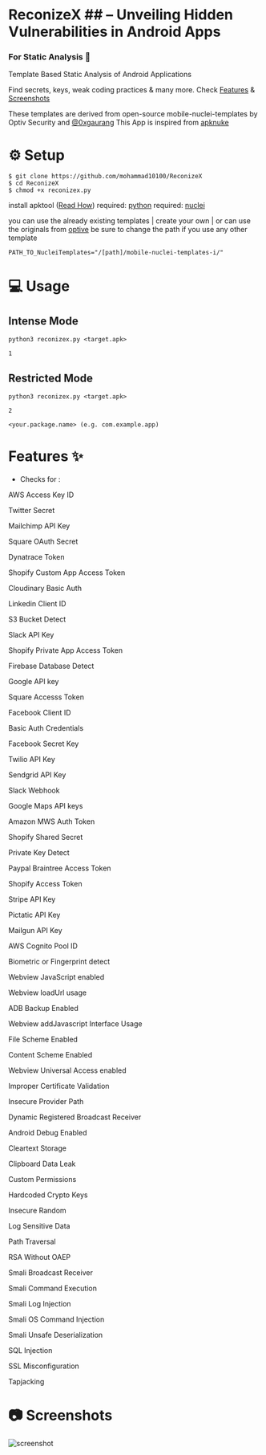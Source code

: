 # ReconizeX ## – Unveiling Hidden Vulnerabilities in Android Apps
### For Static Analysis 🎯

Template Based Static Analysis of Android Applications 

Find secrets, keys, weak coding practices & many more. Check [Features](https://github.com/utkarsh24122/apknuke#features-) & [Screenshots](https://github.com/mohammad10100/ReconizeX#-screenshots)

These templates are derived from open-source mobile-nuclei-templates by Optiv Security and [@0xgaurang](https://twitter.com/0xgaurang)
This App is inspired from [apknuke](https://github.com/utkarsh24122/apknuke)


# ⚙ Setup
```
$ git clone https://github.com/mohammad10100/ReconizeX
$ cd ReconizeX
$ chmod +x reconizex.py
```
install apktool ([Read How](https://ibotpeaches.github.io/Apktool/install/))
required: [python](https://www.python.org/downloads/)
required: [nuclei](https://github.com/projectdiscovery/nuclei)

you can use the already existing templates | create your own | or can use the originals from [optive](https://github.com/optiv/mobile-nuclei-templates)
be sure to change the path if you use any other template

```
PATH_TO_NucleiTemplates="/[path]/mobile-nuclei-templates-i/"
```

# 💻 Usage 
## Intense Mode
```
python3 reconizex.py <target.apk>

1

```


## Restricted Mode
```
python3 reconizex.py <target.apk>

2

<your.package.name> (e.g. com.example.app)

```
# Features ✨

- Checks for :

 AWS Access Key ID 
 
 Twitter Secret 
 
 Mailchimp API Key 
 
 Square OAuth Secret 
 
 Dynatrace Token 
 
 Shopify Custom App Access Token 
 
 Cloudinary Basic Auth 
 
 Linkedin Client ID 
 
 S3 Bucket Detect 
 
 Slack API Key 
 
 Shopify Private App Access Token 
 
 Firebase Database Detect 
 
 Google API key 
 
 Square Accesss Token 
 
 Facebook Client ID 
 
 Basic Auth Credentials 
 
 Facebook Secret Key 
 
 Twilio API Key 
 
 Sendgrid API Key 
 
 Slack Webhook 
 
 Google Maps API keys
 
 Amazon MWS Auth Token 
 
 Shopify Shared Secret 
 
 Private Key Detect 
 
 Paypal Braintree Access Token 
 
 Shopify Access Token 
 
 Stripe API Key 
 
 Pictatic API Key 
 
 Mailgun API Key 
 
 AWS Cognito Pool ID 
 
 Biometric or Fingerprint detect 
 
 Webview JavaScript enabled 
 
 Webview loadUrl usage 
 
 ADB Backup Enabled 
 
 Webview addJavascript Interface Usage 
 
 File Scheme Enabled 
 
 Content Scheme Enabled 
 
 Webview Universal Access enabled 
 
 Improper Certificate Validation 
 
 Insecure Provider Path 
 
 Dynamic Registered Broadcast Receiver 
 
 Android Debug Enabled 
 
 Cleartext Storage
 
 Clipboard Data Leak
 
 Custom Permissions
 
 Hardcoded Crypto Keys
 
 Insecure Random
 
 Log Sensitive Data
 
 Path Traversal
 
 RSA Without OAEP
 
 Smali Broadcast Receiver
 
 Smali Command Execution
 
 Smali Log Injection
 
 Smali OS Command Injection
 
 Smali Unsafe Deserialization
 
 SQL Injection
 
 SSL Misconfiguration
 
 Tapjacking  
 

# 📷 Screenshots
![screenshot](https://github.com/user-attachments/assets/3a4903ec-61b6-479a-8da5-273220bfeeab)

